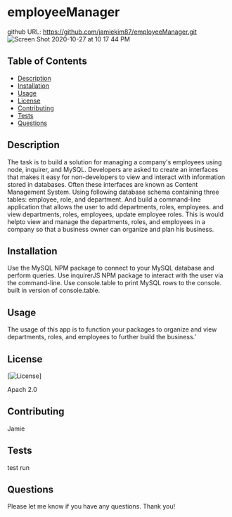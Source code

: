 # employeeManager

github URL: https://github.com/jamiekim87/employeeManager.git
![Screen Shot 2020-10-27 at 10 17 44 PM](https://user-images.githubusercontent.com/64169844/97395484-4d904080-18a2-11eb-8496-b0b82e55e87b.png)


## Table of Contents

   - [Description](#description)
   - [Installation](#installation)
   - [Usage](#usage)
   - [License](#license)
   - [Contributing](#contributing)
   - [Tests](#tests)
   - [Questions](#questions)

 ## Description
    
The task is to build a solution for managing a company's employees using node, inquirer, and MySQL. Developers are asked to create an interfaces that makes it easy for non-developers to view and interact with information stored in databases. Often these interfaces are known as Content Management System. Using following database schema containing three tables: employee, role, and department. And build a command-line application that allows the user to add departments, roles, employees. and view departments, roles, employees, update employee roles. This is would helpto view and manage the departments, roles, and employees in a company so that a business owner can organize and plan his business. 

 ## Installation 
    
Use the MySQL NPM package to connect to your MySQL database and perform queries. Use inquirerJS NPM package to interact with the user via the command-line. Use console.table to print MySQL rows to the console. built in version of console.table.

 ## Usage 
    
The usage of this app is to function your packages to organize and view departments, roles, and employees to further build the business.'

 ## License 
 [![License](https://img.shields.io/badge/License-Apache%202.0-blue.svg)]    

 Apach 2.0

 ## Contributing 
    
 Jamie

 ## Tests 
    
 test run
    
  ## Questions 
    
 Please let me know if you have any questions. Thank you!
    
  
  
